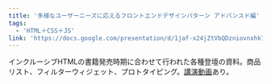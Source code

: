 ```yaml
---
title: '多様なユーザーニーズに応えるフロントエンドデザインパターン アドバンスド編'
tags:
  - 'HTML＋CSS＋JS'
link: 'https://docs.google.com/presentation/d/1jaf-x24jZtVbQDzniovnxhk7gzZ8rkNNaznRM030wSo/edit?usp=sharing'
---
```


インクルーシブHTMLの書籍発売時期に合わせて行われた各種登壇の資料。商品リスト、フィルターウィジェット、プロトタイピング。[講演動画](https://www.youtube.com/watch?v=FOznWmVyk9I)あり。